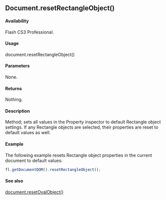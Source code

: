 ## Document.resetRectangleObject()

#### Availability

Flash CS3 Professional.

#### Usage

document.resetRectangleObject()

#### Parameters

None.

#### Returns

Nothing.

#### Description

Method; sets all values in the Property inspector to default Rectangle object settings. If any Rectangle objects are selected, their properties are reset to default values as well.

#### Example

The following example resets Rectangle object properties in the current document to default values:

```javascript
fl.getDocumentDOM().resetRectangleObject();

```
#### See also

[document.resetOvalObject()](../Document_object/docum310.md)
